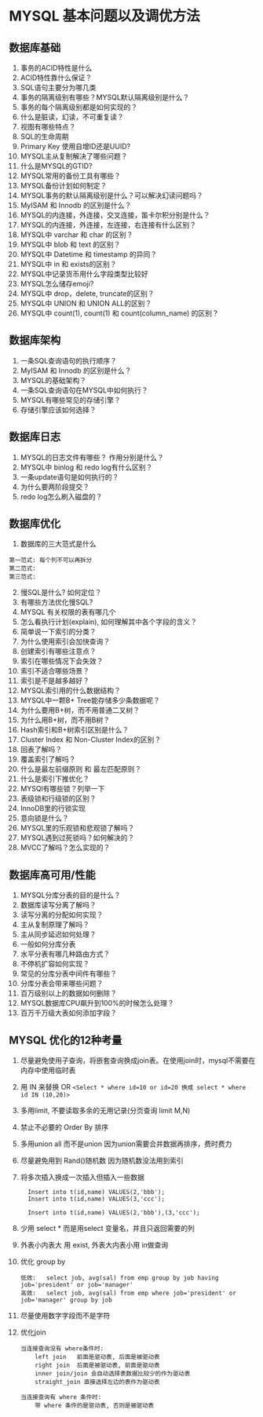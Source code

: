 MYSQL 基本问题以及调优方法
===

## 数据库基础

  1. 事务的ACID特性是什么
  2. ACID特性靠什么保证？
  3. SQL语句主要分为哪几类 
  4. 事务的隔离级别有哪些？MYSQL默认隔离级别是什么？
  5. 事务的每个隔离级别都是如何实现的？
  6. 什么是脏读，幻读，不可重复读？
  7. 视图有哪些特点？
  8. SQL的生命周期
  9. Primary Key 使用自增ID还是UUID? 
  10. MYSQL主从复制解决了哪些问题？
  11. 什么是MYSQL的GTID?
  12. MYSQL常用的备份工具有哪些？
  13. MYSQL备份计划如何制定？
  14. MYSQL事务的默认隔离级别是什么？可以解决幻读问题吗？
  15. MyISAM 和 Innodb 的区别是什么？
  16. MYSQL的内连接，外连接，交叉连接，笛卡尔积分别是什么？
  17. MYSQL的内连接，外连接，左连接，右连接有什么区别？
  18. MYSQL中 varchar 和 char 的区别？
  19. MYSQL中 blob 和 text 的区别？
  20. MYSQL中 Datetime 和 timestamp 的异同？
  21. MYSQL中 in 和 exists的区别？
  22. MYSQL中记录货币用什么字段类型比较好
  23. MYSQL怎么储存emoji?
  24. MYSQL中 drop，delete, truncate的区别？
  25. MYSQL中 UNION 和 UNION ALL的区别？
  26. MYSQL中 count(1), count(1) 和 count(column_name) 的区别？

 
## 数据库架构

  1. 一条SQL查询语句的执行顺序？
  2. MyISAM 和 Innodb 的区别是什么？
  3. MYSQL的基础架构？
  4. 一条SQL查询语句在MYSQL中如何执行？
  5. MYSQL有哪些常见的存储引擎？
  6. 存储引擎应该如何选择？

## 数据库日志

  1. MYSQL的日志文件有哪些？ 作用分别是什么？
  2. MYSQL中 binlog 和 redo log有什么区别？
  3. 一条update语句是如何执行的？
  4. 为什么要两阶段提交？
  5. redo log怎么刷入磁盘的？

## 数据库优化
  1. 数据库的三大范式是什么
    
    第一范式: 每个列不可以再拆分
    第二范式:
    第三范式:
    
  2. 慢SQL是什么? 如何定位？
  3. 有哪些方法优化慢SQL?
  4. MYSQL 有关权限的表有哪几个
  5. 怎么看执行计划(explain), 如何理解其中各个字段的含义？
  6. 简单说一下索引的分类？
  7. 为什么使用索引会加快查询？
  8. 创建索引有哪些注意点？
  9. 索引在哪些情况下会失效？
  10. 索引不适合哪些场景？
  11. 索引是不是越多越好？
  12. MYSQL索引用的什么数据结构？
  13. MYSQL中一颗B+ Tree能存储多少条数据呢？
  14. 为什么要用B+树，而不用普通二叉树？
  15. 为什么用B+树，而不用B树？
  16. Hash索引和B+树索引区别是什么？
  17. Cluster Index 和 Non-Cluster Index的区别？
  18. 回表了解吗？
  19. 覆盖索引了解吗？
  20. 什么是最左前缀原则 和 最左匹配原则？
  21. 什么是索引下推优化？
  22. MYSQl有哪些锁？列举一下
  23. 表级锁和行级锁的区别？
  24. InnoDB里的行锁实现
  25. 意向锁是什么？
  26. MYSQL里的乐观锁和悲观锁了解吗？
  27. MYSQL遇到过死锁吗？如何解决的？
  28. MVCC了解吗？怎么实现的？

## 数据库高可用/性能

  1. MYSQL分库分表的目的是什么？
  2. 数据库读写分离了解吗？
  3. 读写分离的分配如何实现？
  4. 主从复制原理了解吗？
  5. 主从同步延迟如何处理？
  6. 一般如何分库分表
  7. 水平分表有哪几种路由方式？
  8. 不停机扩容如何实现？
  9. 常见的分库分表中间件有哪些？
  10. 分库分表会带来哪些问题？
  11. 百万级别以上的数据如何删除？
  12. MYSQL数据库CPU飙升到100%的时候怎么处理？
  13. 百万千万级大表如何添加字段？

## MYSQL 优化的12种考量
  1. 尽量避免使用子查询，将嵌套查询换成join表。在使用join时，mysql不需要在内存中使用临时表
  2. 用 IN 来替换 OR
        `<Select * where id=10 or id=20 换成 select * where id IN (10,20)>`
  3. 多用limit, 不要读取多余的无用记录(分页查询 limit M,N)
  4. 禁止不必要的 Order By 排序
  5. 多用union all 而不是union 因为union需要合并数据再排序，费时费力
  6. 尽量避免用到 Rand()随机数 因为随机数没法用到索引
  7. 将多次插入换成一次插入但插入一些数据
      ```
        Insert into t(id,name) VALUES(2,'bbb');
        Insert into t(id,name) VALUES(3,'ccc');
        
        Insert into t(id,name) VALUES(2,'bbb'),(3,'ccc');
      ```
  8. 少用 select * 而是用select 变量名，并且只返回需要的列
  9. 外表小内表大 用 exist, 外表大内表小用 in做查询
  10. 优化 group by
      ```
      低效:   select job, avg(sal) from emp group by job having job='president' or job='manager'
      高效:   select job, avg(sal) from emp where job='president' or job='manager' group by job
      ```
      
  11. 尽量使用数字字段而不是字符
  12. 优化join
      ```
      当连接查询没有 where条件时:
          left join   前面是驱动表, 后面是被驱动表
          right join  后面是被驱动表, 前面是驱动表
          inner join/join 会自动选择表数据比较少的作为驱动表
          straight_join 直接选择左边的表作为驱动表
          
      当连接查询有 where 条件时:
          带 where 条件的是驱动表, 否则是被驱动表
      ```

  



  
  
  

    
